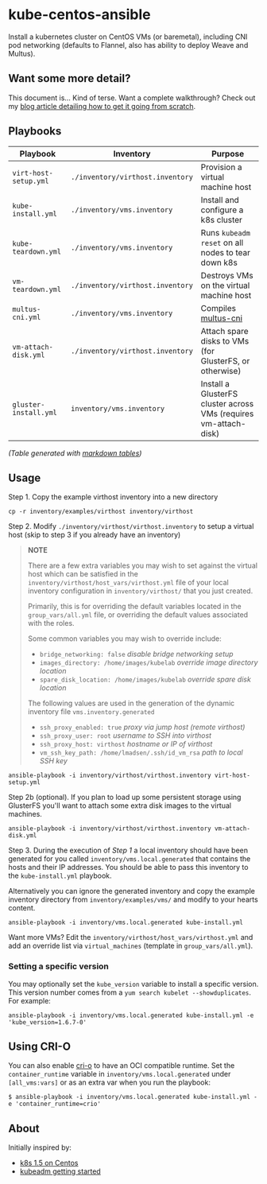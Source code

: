 # kube-centos-ansible

Install a kubernetes cluster on CentOS VMs (or baremetal), including CNI pod
networking (defaults to Flannel, also has ability to deploy Weave and Multus).

## Want some more detail?

This document is... Kind of terse. Want a complete walkthrough? Check out my
[blog article detailing how to get it going from scratch](http://dougbtv.com/nfvpe/2017/02/16/kubernetes-1.5-centos/).

## Playbooks

| Playbook              | Inventory                        | Purpose                                                          |
|-----------------------|----------------------------------|------------------------------------------------------------------|
| `virt-host-setup.yml` | `./inventory/virthost.inventory` | Provision a virtual machine host                                 |
| `kube-install.yml`    | `./inventory/vms.inventory`      | Install and configure a k8s cluster                              |
| `kube-teardown.yml`   | `./inventory/vms.inventory`      | Runs `kubeadm reset` on all nodes to tear down k8s               |
| `vm-teardown.yml`     | `./inventory/virthost.inventory` | Destroys VMs on the virtual machine host                         |
| `multus-cni.yml`      | `./inventory/vms.inventory`      | Compiles [multus-cni](https://github.com/Intel-Corp/multus-cni)  |
| `vm-attach-disk.yml`  | `./inventory/virthost.inventory` | Attach spare disks to VMs (for GlusterFS, or otherwise)          |
| `gluster-install.yml` | `inventory/vms.inventory`        | Install a GlusterFS cluster across VMs (requires vm-attach-disk) |


*(Table generated with [markdown tables](http://www.tablesgenerator.com/markdown_tables))*

## Usage

Step 1. Copy the example virthost inventory into a new directory

```
cp -r inventory/examples/virthost inventory/virthost
```

Step 2. Modify `./inventory/virthost/virthost.inventory` to setup a virtual
host (skip to step 3 if you already have an inventory)

> **NOTE**
>
> There are a few extra variables you may wish to set against the virtual host
> which can be satisfied in the `inventory/virthost/host_vars/virthost.yml`
> file of your local inventory configuration in `inventory/virthost/` that you
> just created.
>
> Primarily, this is for overriding the default variables located in the
> `group_vars/all.yml` file, or overriding the default values associated with
> the roles.
>
> Some common variables you may wish to override include:
>
> * `bridge_networking: false`  _disable bridge networking setup_
> * `images_directory: /home/images/kubelab`  _override image directory
>   location_
> * `spare_disk_location: /home/images/kubelab`  _override spare disk location_
>
> The following values are used in the generation of the dynamic inventory file
> `vms.inventory.generated`
>
> * `ssh_proxy_enabled: true`  _proxy via jump host (remote virthost)_
> * `ssh_proxy_user: root`  _username to SSH into virthost_
> * `ssh_proxy_host: virthost`  _hostname or IP of virthost_
> * `vm_ssh_key_path: /home/lmadsen/.ssh/id_vm_rsa`  _path to local SSH key_


```
ansible-playbook -i inventory/virthost/virthost.inventory virt-host-setup.yml
```


Step 2b (optional). If you plan to load up some persistent storage using
GlusterFS you'll want to attach some extra disk images to the virtual machines.

```
ansible-playbook -i inventory/virthost/virthost.inventory vm-attach-disk.yml
```

Step 3. During the execution of _Step 1_ a local inventory should have been
generated for you called `inventory/vms.local.generated` that contains the
hosts and their IP addresses. You should be able to pass this inventory to the
`kube-install.yml` playbook.

Alternatively you can ignore the generated inventory and copy the example
inventory directory from `inventory/examples/vms/` and modify to your hearts
content.

```
ansible-playbook -i inventory/vms.local.generated kube-install.yml
```


Want more VMs? Edit the `inventory/virthost/host_vars/virthost.yml` and add
an override list via `virtual_machines` (template in `group_vars/all.yml`).


### Setting a specific version

You may optionally set the `kube_version` variable to install a specific
version. This version number comes from a `yum search kubelet
--showduplicates`. For example:

```
ansible-playbook -i inventory/vms.local.generated kube-install.yml -e 'kube_version=1.6.7-0'
```

## Using CRI-O

You can also enable [cri-o](http://cri-o.io/) to have an OCI compatible
runtime. Set the `container_runtime` variable in
`inventory/vms.local.generated` under `[all_vms:vars]` or as an extra var when
you run the playbook:

```
$ ansible-playbook -i inventory/vms.local.generated kube-install.yml -e 'container_runtime=crio'
```

## About

Initially inspired by:

* [k8s 1.5 on Centos](http://linoxide.com/containers/setup-kubernetes-kubeadm-centos/)
* [kubeadm getting started](https://kubernetes.io/docs/getting-started-guides/kubeadm/)



